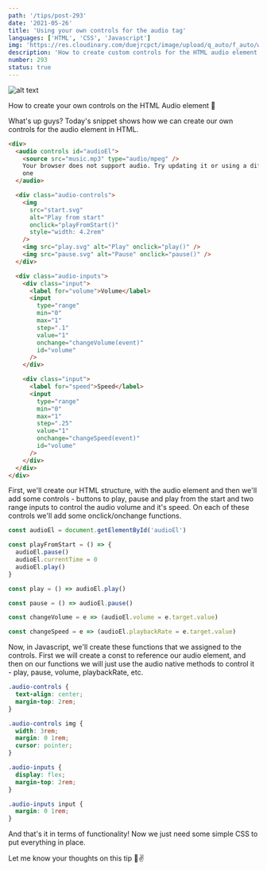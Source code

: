```yaml
---
path: '/tips/post-293'
date: '2021-05-26'
title: 'Using your own controls for the audio tag'
languages: ['HTML', 'CSS', 'Javascript']
img: 'https://res.cloudinary.com/duejrcpct/image/upload/q_auto/f_auto/w_1000/v1622040613/tips/293-1_pvn2ms.png'
description: 'How to create custom controls for the HTML audio element'
number: 293
status: true
---
```


![alt text](https://res.cloudinary.com/duejrcpct/image/upload/q_auto/v1622040773/tips/293-2_pec8dl.gif 'HTML audio')

How to create your own controls on the HTML Audio element 🎵

What's up guys? Today's snippet shows how we can create our own controls for the audio element in HTML.

```html
<div>
  <audio controls id="audioEl">
    <source src="music.mp3" type="audio/mpeg" />
    Your browser does not support audio. Try updating it or using a different
    one
  </audio>

  <div class="audio-controls">
    <img
      src="start.svg"
      alt="Play from start"
      onclick="playFromStart()"
      style="width: 4.2rem"
    />
    <img src="play.svg" alt="Play" onclick="play()" />
    <img src="pause.svg" alt="Pause" onclick="pause()" />
  </div>

  <div class="audio-inputs">
    <div class="input">
      <label for="volume">Volume</label>
      <input
        type="range"
        min="0"
        max="1"
        step=".1"
        value="1"
        onchange="changeVolume(event)"
        id="volume"
      />
    </div>

    <div class="input">
      <label for="speed">Speed</label>
      <input
        type="range"
        min="0"
        max="1"
        step=".25"
        value="1"
        onchange="changeSpeed(event)"
        id="volume"
      />
    </div>
  </div>
</div>
```

First, we'll create our HTML structure, with the audio element and then we'll add some controls - buttons to play, pause and play from the start and two range inputs to control the audio volume and it's speed. On each of these controls we'll add some onclick/onchange functions.

```javascript
const audioEl = document.getElementById('audioEl')

const playFromStart = () => {
  audioEl.pause()
  audioEl.currentTime = 0
  audioEl.play()
}

const play = () => audioEl.play()

const pause = () => audioEl.pause()

const changeVolume = e => (audioEl.volume = e.target.value)

const changeSpeed = e => (audioEl.playbackRate = e.target.value)
```

Now, in Javascript, we'll create these functions that we assigned to the controls. First we will create a const to reference our audio element, and then on our functions we will just use the audio native methods to control it - play, pause, volume, playbackRate, etc.

```css
.audio-controls {
  text-align: center;
  margin-top: 2rem;
}

.audio-controls img {
  width: 3rem;
  margin: 0 1rem;
  cursor: pointer;
}

.audio-inputs {
  display: flex;
  margin-top: 2rem;
}

.audio-inputs input {
  margin: 0 1rem;
}
```

And that's it in terms of functionality! Now we just need some simple CSS to put everything in place.

Let me know your thoughts on this tip 🤗✌️
